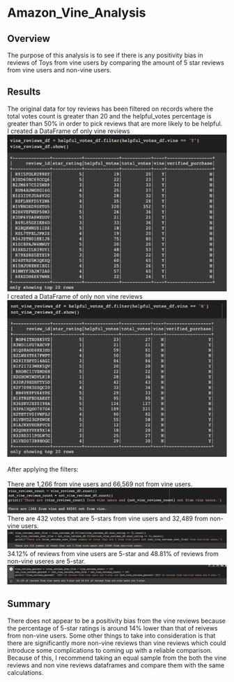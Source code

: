 # Amazon_Vine_Analysis
## Overview
The purpose of this analysis is to see if there is any positivity bias in reviews of Toys from vine users by comparing the amount of 5 star reviews from vine users and non-vine users.
## Results
The original data for toy reviews has been filtered on records where the total votes count is greater than 20 and the helpful_votes percentage is greater than 50% in order to pick reviews that are more likely to be helpful.<br/>
I created a DataFrame of only vine reviews<br/>
![vine df](https://github.com/cailynjmiller/Amazon_Vine_Analysis/blob/main/photos/vine%20df.png)<br/>
I created a DataFrame of only non vine reviews<br/>
![non vine df](https://github.com/cailynjmiller/Amazon_Vine_Analysis/blob/main/photos/not%20vine%20df.png)<br/><br/>
After applying the filters:
<br/><br/> There are 1,266 from vine users and 66,569 not from vine users.
![number users](https://github.com/cailynjmiller/Amazon_Vine_Analysis/blob/main/photos/total%20reviews.png)
<br/> There are 432 votes that are 5-stars from vine users and 32,489 from non-vine users.
![number 5 stars](https://github.com/cailynjmiller/Amazon_Vine_Analysis/blob/main/photos/total%205%20star.png)
<br/> 34.12% of reviews from vine users are 5-star and 48.81% of reviews from non-vine useres are 5-star.
![percentage](https://github.com/cailynjmiller/Amazon_Vine_Analysis/blob/main/photos/percentage.png)
## Summary
There does not appear to be a positivity bias from the vine reviews because the percentage of 5-star ratings is around 14% lower than that of reivews from non-vine users. Some other things to take into consideration is that there are significantly more non-vine reviews than vine reviews which could introduce some complications to coming up with a reliable comparison. Because of this, I recommend taking an equal sample from the both the vine reviews and non vine reviews dataframes and compare them with the same calculations.
